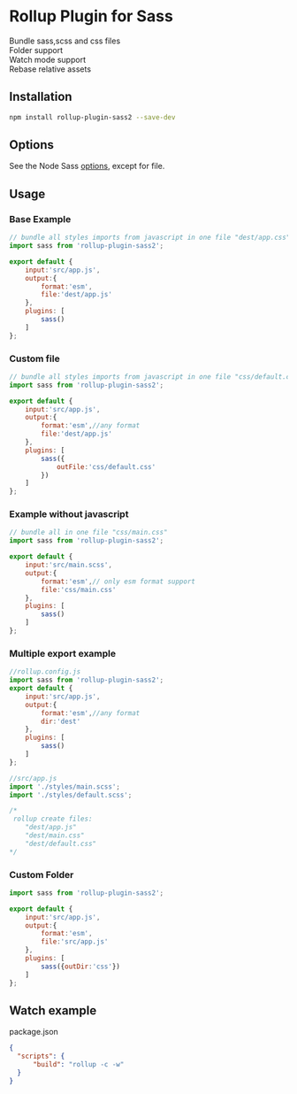 # Rollup Plugin for Sass
Bundle sass,scss and css files\
Folder support \
Watch mode support\
Rebase relative assets 

## Installation
```bash
npm install rollup-plugin-sass2 --save-dev 
```
## Options
See the Node Sass [options](https://github.com/sass/node-sass#options), except for file.

## Usage

### Base Example
```js
// bundle all styles imports from javascript in one file "dest/app.css"
import sass from 'rollup-plugin-sass2';

export default {
    input:'src/app.js',
    output:{
        format:'esm',
        file:'dest/app.js'
    },
    plugins: [
        sass()
    ]
};
```

### Custom file
```js
// bundle all styles imports from javascript in one file "css/default.css"
import sass from 'rollup-plugin-sass2';

export default {
    input:'src/app.js',
    output:{
        format:'esm',//any format
        file:'dest/app.js'
    },
    plugins: [
        sass({ 
            outFile:'css/default.css'
        })
    ]
};
```

### Example without javascript 
```js
// bundle all in one file "css/main.css"
import sass from 'rollup-plugin-sass2';

export default {
    input:'src/main.scss',
    output:{
        format:'esm',// only esm format support
        file:'css/main.css'
    },
    plugins: [
        sass()
    ]
};
```

### Multiple export example  
```js
//rollup.config.js
import sass from 'rollup-plugin-sass2';
export default {
    input:'src/app.js',
    output:{
        format:'esm',//any format
        dir:'dest'
    },
    plugins: [
        sass()
    ]
};
```
```js
//src/app.js
import './styles/main.scss';
import './styles/default.scss';

/*
 rollup create files:
    "dest/app.js"
    "dest/main.css"
    "dest/default.css"
*/
```
### Custom Folder
```js
import sass from 'rollup-plugin-sass2';

export default {
    input:'src/app.js',
    output:{
        format:'esm',
        file:'src/app.js'
    },
    plugins: [
        sass({outDir:'css'})
    ]
};
```

## Watch example 
package.json
```json
{
  "scripts": {
      "build": "rollup -c -w"
  }
}
```